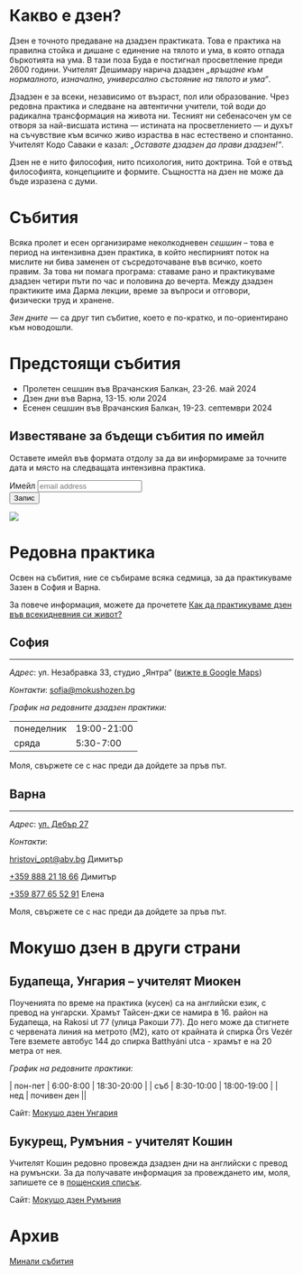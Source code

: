 # Какво е дзен?

Дзен е точното предаване на дзадзен практиката. Това е практика на правилна стойка и дишане с единение на тялото и ума, в която отпада бъркотията на ума. В тази поза Буда е постигнал просветление преди 2600 години. Учителят Дешимару нарича дзадзен _„връщане към нормалното, изначално, универсално състояние на тялото и ума“_.

Дзадзен е за всеки, независимо от възраст, пол или образование. Чрез редовна практика и следване на автентични учители, той води до радикална трансформация на живота ни. Тесният ни себенасочен ум се отворя за най-висшата истина &mdash; истината на просветлението &mdash; и духът на съчувствие към всичко живо израства в нас естествено и спонтанно. Учителят Кодо Саваки е казал: _„Оставате дзадзен да прави дзадзен!“_.

Дзен не е нито философия, нито психология, нито доктрина. Той е отвъд философията, концепциите и формите. Същността на дзен не може да бъде изразена с думи.


# Събития

Всяка пролет и есен организираме неколкодневен _сешшин_ – това е период на интензивна дзен практика, в който неспирният поток на мислите ни бива заменен от съсредоточаване във всичко, което правим. За това ни помага програма: ставаме рано и практикуваме дзадзен четири пъти по час и половина до вечерта. Между дзадзен практиките има Дарма лекции, време за въпроси и отговори, физически труд и хранене.

_Зен дните_ &mdash; са друг тип събитие, което е по-кратко, и по-ориентирано към новодошли. 

# Предстоящи събития

* Пролетен сешшин във Врачанския Балкан, 23-26. май 2024
* Дзен дни във Варна, 13-15. юли 2024
* Есенен сешшин във Врачанския Балкан, 19-23. септември 2024


## Известяване за бъдещи събития по имейл

Оставете имейл във формата отдолу за да ви информираме за точните дата и място на следващата интензивна практика.

<div id="mc_embed_signup">
<form action="https://mokushozen.us14.list-manage.com/subscribe/post?u=21ca5b6707cdabb4a5cc0034f&amp;id=7482081063" method="post" id="mc-embedded-subscribe-form" name="mc-embedded-subscribe-form" class="validate" target="_blank" novalidate>
    <div id="mc_embed_signup_scroll">
	<label for="mce-EMAIL">Имейл</label>
	<input type="email" value="" name="EMAIL" class="email" id="mce-EMAIL" placeholder="email address" required>
    <!-- real people should not fill this in and expect good things - do not remove this or risk form bot signups-->
    <div style="position: absolute; left: -5000px;" aria-hidden="true"><input type="text" name="b_21ca5b6707cdabb4a5cc0034f_7482081063" tabindex="-1" value=""></div>
        <div class="optionalParent">
            <div class="clear foot">
                <input type="submit" value="Запис" name="subscribe" id="mc-embedded-subscribe" class="button">
                <p class="brandingLogo"><a href="http://eepurl.com/hVEoGL" title="Mailchimp - email marketing made easy and fun"><img src="https://eep.io/mc-cdn-images/template_images/branding_logo_text_dark_dtp.svg"></a></p>
            </div>
        </div>
    </div>
</form>
</div>

# Редовна практика

Освен на събития, ние се събираме всяка седмица, за да практикуваме Зазен в София и Варна.

За повече информация, можете да прочетете [Как да практикуваме дзен във всекидневния си живот?](/newcommers)

## София
***
_Адрес_:
ул. Незабравка 33, студио „Янтра“ (<a href="https://maps.app.goo.gl/7pJsvxM4mFpSyMwv6">вижте в Google Maps</a>)

_Контакти_: <a href="mailto:sofia@mokushozen.bg?subject=Дзадзен%20практика %20в%20София">sofia@mokushozen.bg</a>
 
 _График на редовните дзадзен практики:_
<table>
<tr>
	<td>понеделник</td>
	<td>19:00-21:00</td>
</tr>
<tr>
	<td>сряда</td>
	<td>5:30-7:00</td>
</tr>
</table>
Моля, свържете се с нас преди да дойдете за пръв път.

## Варна
***
_Адрес_: <a href="https://www.google.com/maps/place/Mokusho+Zen+Varna,+ul.+%22Debar%22+27,+9000+Varna+Center,+Varna/@43.2013827,27.9115551,15z/data=!4m6!3m5!1s0x40a453e20922838b:0x138882bd8f88479e!8m2!3d43.2013827!4d27.9115551!16s%2Fg%2F11l73kmxbg">ул. Дебър 27</a>

_Контакти_:

<a href="mailto:hristovi_opt@abv.bg?subject=Мокушо%20дзен">hristovi_opt@abv.bg</a> Димитър

<a href="tel:+359888211866">+359 888 21 18 66</a>  Димитър

<a href="tel:+359877655291">+359 877 65 52 91</a> Елена

Моля, свържете се с нас преди да дойдете за пръв път.

# Мокушо дзен в други страни

## Будапеща, Унгария – учителят Миокен 

Поученията по време на практика (кусен) са на английски език, с превод на унгарски.  Храмът Тайсен-джи се намира в 16. район на Будапеща, на Rakosi ut 77 (улица Ракоши 77). До него може да стигнете с червената линия на метрото (M2), като от крайната ѝ спирка Örs Vezér Tere вземете автобус 144 до спирка Batthyáni utca - храмът е на 20 метра от нея.

_График на редовните практики:_

| пон-пет | 6:00-8:00  | 18:30-20:00 |
| съб     | 8:30-10:00 | 18:00-19:00 |
| нед     | почивен ден ||

Сайт: [Мокушо дзен Унгария](http://mokushozen.hu/)

## Букурещ, Румъния - учителят Кошин

Учителят Кошин редовно провежда дзадзен дни на английски с превод на румънски. За да получавате информация за провеждането им, моля, запишете се в [пощенския списък](http://mokushozen.ro/newsletterEn.php).

Сайт: [Мокушо дзен Румъния](http://mokushozen.ro/)

# Архив
[Минали събития](/past_events)
